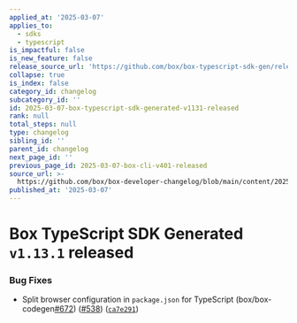 ```yaml
---
applied_at: '2025-03-07'
applies_to:
  - sdks
  - typescript
is_impactful: false
is_new_feature: false
release_source_url: 'https://github.com/box/box-typescript-sdk-gen/releases/tag/v1.13.1'
collapse: true
is_index: false
category_id: changelog
subcategory_id: ''
id: 2025-03-07-box-typescript-sdk-generated-v1131-released
rank: null
total_steps: null
type: changelog
sibling_id: ''
parent_id: changelog
next_page_id: ''
previous_page_id: 2025-03-07-box-cli-v401-released
source_url: >-
  https://github.com/box/box-developer-changelog/blob/main/content/2025/03-07-box-typescript-sdk-generated-v1131-released.md
published_at: '2025-03-07'
---
```

# Box TypeScript SDK Generated `v1.13.1` released

### Bug Fixes

* Split browser configuration in `package.json` for TypeScript (box/box-codegen[#672][1]) ([#538][2]) ([`ca7e291`][3])

[1]: https://github.com/box/box-typescript-sdk-gen/issues/672

[2]: https://github.com/box/box-typescript-sdk-gen/issues/538

[3]: https://github.com/box/box-typescript-sdk-gen/commit/ca7e29180e450cbb346a76aadfdade1062559b1e